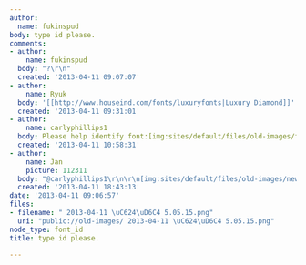 ```yaml
---
author:
  name: fukinspud
body: type id please.
comments:
- author:
    name: fukinspud
  body: "?\r\n"
  created: '2013-04-11 09:07:07'
- author:
    name: Ryuk
  body: '[[http://www.houseind.com/fonts/luxuryfonts|Luxury Diamond]]'
  created: '2013-04-11 09:31:01'
- author:
    name: carlyphillips1
  body: Please help identify font:[img:sites/default/files/old-images/font_4281.jpg]
  created: '2013-04-11 10:58:31'
- author:
    name: Jan
    picture: 112311
  body: "@carlyphillips1\r\n\r\n[img:sites/default/files/old-images/newtopic_4087.gif]"
  created: '2013-04-11 18:43:13'
date: '2013-04-11 09:06:57'
files:
- filename: " 2013-04-11 \uC624\uD6C4 5.05.15.png"
  uri: "public://old-images/ 2013-04-11 \uC624\uD6C4 5.05.15.png"
node_type: font_id
title: type id please.

---
```

